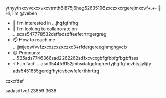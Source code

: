 ythyythxcvvcxcxvxcvtrnth6i875j6heg52635196zxczxxcrgerejmxcvf+.+- 👋 Hi, I’m @veben
- 👀 I’m interested in ...jhgfgfhfhg
- 💞️ I’m looking to collaborate on ...scas547778532dsffsdsdffeefetrtrtgergreg
- 📫 How to reach me ...jjmjeqwfvvfzxcxzcxzxczxc3+rfdergereeghmghgvcb
- 😄 Pronouns: ...535ads7746366sad2262262sdfxcvcxgbfgfbbfgfbgbffsss
- ⚡ Fun fact: ...asd354456152jmhsdafggfngherfyjhgffghcvbtyjjytjty
ads5451655gerdgfhytcvbewfeferthhrttrg
<!---453dfs4505230xcvjyjrrergfbbgfgbftersfddfvxccxvxc
vebene/vebene is a ✨ special ✨ repository becausdfse its `RE54ADME.md` (this file) appears on your GitHub151551hdfytrrtytr155 profile.629563
You can click the Preview link to take a look atsdf your changes.nhghfewwefdsdxcvxcxcgerergre
eteretrertrewewr
--->czxcfdsf
sadasdfvdf
23859
3636

